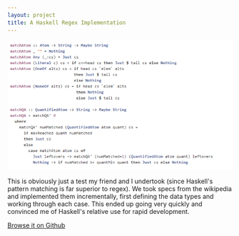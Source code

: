 ```yaml
---
layout: project
title: A Haskell Regex Implementation
---
```


<img src="/images/projects/regex.png">

This is obviously just a test my friend and I undertook (since Haskell's pattern matching is far superior to regex).
We took specs from the wikipedia and implemented them incrementally, first defining the data types and working through each case.
This ended up going very quickly and convinced me of Haskell's relative use for rapid development.

[Browse it on Github](http://www.github.com/tippenein/regex)



